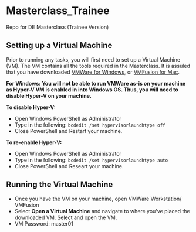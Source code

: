 # Masterclass_Trainee
Repo for DE Masterclass (Trainee Version)

## Setting up a Virtual Machine
Prior to running any tasks, you will first need to set up a Virtual Machine (VM). The VM contains all the tools required in the Masterclass. It is assuled that you have downloaded [VMWare for Windows](https://www.vmware.com/sg/products/workstation-pro.html), or [VMFusion for Mac](https://my.vmware.com/en/web/vmware/info/slug/desktop_end_user_computing/vmware_fusion/11_0). 

**For Windows: You will not be able to run VMWare as-is on your machine as Hyper-V VM is enabled in into Windows OS. Thus, you will need to disable Hyper-V on your machine.** <br />

**To disable Hyper-V:**
- Open Windows PowerShell as Administrator
- Type in the following: `bcdedit /set hypervisorlaunchtype off`
- Close PowerShell and Restart your machine. 

**To re-enable Hyper-V:**
- Open Windows PowerShell as Administrator
- Type in the following: `bcdedit /set hypervisorlaunchtype auto`
- Close PowerShell and Researt your machine.


## Running the Virtual Machine
- Once you have the VM on your machine, open VMWare Workstation/ VMFusion
- Select **Open a Virtual Machine** and navigate to where you've placed the downloaded VM. Select and open the VM.
- VM Password: master01
